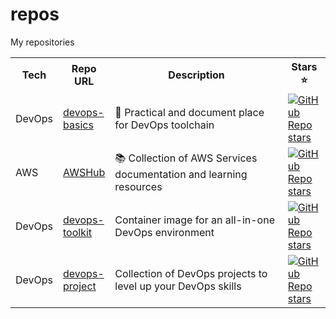 # repos

My repositories

<table>
    <tr>
        <th>Tech</th>
        <th>Repo URL</th>
        <th>Description</th>
        <th>Stars ⭐</th>
    </tr>
    <tr>
        <td>DevOps</td>
        <td><a href="https://github.com/tungbq/devops-basics">devops-basics</a></td>
        <td style="width:300px">  🚀 Practical and document place for DevOps toolchain</td>
        <td><a href="https://github.com/tungbq/devops-basics/stargazers"><img alt="GitHub Repo stars" src="https://img.shields.io/github/stars/tungbq/devops-basics"/></a></td>
    </tr>
    <tr>
        <td>AWS</td>
        <td><a href="https://github.com/tungbq/AWSHub">AWSHub</a></td>
        <td style="width:300px">📚 Collection of AWS Services documentation and learning resources</td>
        <td><a href="https://github.com/tungbq/AWSHub/stargazers"><img alt="GitHub Repo stars" src="https://img.shields.io/github/stars/tungbq/AWSHub"/></a></td>
    </tr>
    <tr>
        <td>DevOps</td>
        <td><a href="https://github.com/tungbq/devops-toolkit">devops-toolkit</a></td>
        <td style="width:300px">Container image for an all-in-one DevOps environment</td>
        <td><a href="https://github.com/tungbq/devops-toolkit/stargazers"><img alt="GitHub Repo stars" src="https://img.shields.io/github/stars/tungbq/devops-toolkit"/></a></td>
    </tr>
    <tr>
        <td>DevOps</td>
        <td><a href="https://github.com/tungbq/devops-project">devops-project</a></td>
        <td style="width:300px">Collection of DevOps projects to level up your DevOps skills</td>
        <td><a href="https://github.com/tungbq/devops-project/stargazers"><img alt="GitHub Repo stars" src="https://img.shields.io/github/stars/tungbq/devops-project"/></a></td>
    </tr>
</table>
